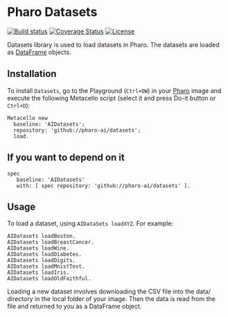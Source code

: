 # Pharo Datasets

[![Build status](https://github.com/pharo-ai/Datasets/workflows/CI/badge.svg)](https://github.com/pharo-ai/Datasets/actions/workflows/test.yml)
[![Coverage Status](https://coveralls.io/repos/github/PharoAI/Datasets/badge.svg?branch=master)](https://coveralls.io/github/PharoAI/Datasets?branch=master)
[![License](https://img.shields.io/badge/license-MIT-blue.svg)](https://raw.githubusercontent.com/PharoAI/Datasets/master/LICENSE)

Datasets library is used to load datasets in Pharo. The datasets are loaded as [DataFrame](https://github.com/PolyMathOrg/DataFrame/) objects.

## Installation

To install `Datasets`, go to the Playground (`Ctrl+OW`) in your [Pharo](https://pharo.org/) image and execute the following Metacello script (select it and press Do-it button or `Ctrl+D`):

```smalltalk
Metacello new
  baseline: 'AIDatasets';
  repository: 'github://pharo-ai/datasets';
  load.
```

## If you want to depend on it

```smalltalk
spec 
   baseline: 'AIDatasets' 
   with: [ spec repository: 'github://pharo-ai/datasets' ].
```

## Usage

To load a dataset, using `AIDataSets loadXYZ`. For example:

```smalltalk
AIDatasets loadBoston.
AIDatasets loadBreastCancer.
AIDatasets loadWine.
AIDatasets loadDiabetes.
AIDatasets loadDigits.
AIDatasets loadMnistTest.
AIDatasets loadIris.
AIDatasets loadOldFaithful.
```

Loading a new dataset involves downloading the CSV file into the data/ directory in the local folder of your image. Then the data is read from the file and returned to you as a DataFrame object.
